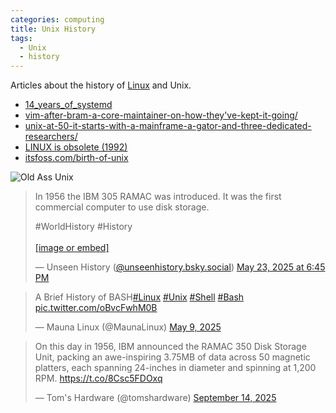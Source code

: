 ```yaml
---
categories: computing
title: Unix History
tags:
  - Unix
  - history
---
```


Articles about the history of [Linux](Linux.md) and Unix.  

- [14_years_of_systemd](https://www.theregister.com/2025/02/06/14_years_of_systemd/)    
- [vim-after-bram-a-core-maintainer-on-how-they've-kept-it-going/](https://thenewstack.io/vim-after-bram-a-core-maintainer-on-how-theyve-kept-it-going/ ) 
- [unix-at-50-it-starts-with-a-mainframe-a-gator-and-three-dedicated-researchers/](https://arstechnica.com/gadgets/2019/08/unix-at-50-it-starts-with-a-mainframe-a-gator-and-three-dedicated-researchers/ )
- [LINUX is obsolete (1992)](https://news.ycombinator.com/item?id=42980283)
- [itsfoss.com/birth-of-unix](https://itsfoss.com/birth-of-unix/)  

![Old Ass Unix](https://cdn.arstechnica.net/wp-content/uploads/2019/08/86-300837.jpg.870x660_q60_crop_upscale.jpg) 

<blockquote class="bluesky-embed" data-bluesky-uri="at://did:plc:ttic32t6voewasvslqz6cedm/app.bsky.feed.post/3lpuphkkpby2b" data-bluesky-cid="bafyreibcyccytue5o6yteeseygrfbu7vmhnr3kejrnafp4uavyxrdsslcy" data-bluesky-embed-color-mode="system"><p lang="">In 1956 the IBM 305 RAMAC was introduced. It was the first commercial computer to use disk storage.

#WorldHistory #History<br><br><a href="https://bsky.app/profile/did:plc:ttic32t6voewasvslqz6cedm/post/3lpuphkkpby2b?ref_src=embed">[image or embed]</a></p>&mdash; Unseen History (<a href="https://bsky.app/profile/did:plc:ttic32t6voewasvslqz6cedm?ref_src=embed">@unseenhistory.bsky.social</a>) <a href="https://bsky.app/profile/did:plc:ttic32t6voewasvslqz6cedm/post/3lpuphkkpby2b?ref_src=embed">May 23, 2025 at 6:45 PM</a></blockquote><script async src="https://embed.bsky.app/static/embed.js" charset="utf-8"></script>

<blockquote class="twitter-tweet"><p lang="en" dir="ltr">A Brief History of BASH<a href="https://twitter.com/hashtag/Linux?src=hash&amp;ref_src=twsrc%5Etfw">#Linux</a> <a href="https://twitter.com/hashtag/Unix?src=hash&amp;ref_src=twsrc%5Etfw">#Unix</a> <a href="https://twitter.com/hashtag/Shell?src=hash&amp;ref_src=twsrc%5Etfw">#Shell</a> <a href="https://twitter.com/hashtag/Bash?src=hash&amp;ref_src=twsrc%5Etfw">#Bash</a> <a href="https://t.co/oBvcFwhM0B">pic.twitter.com/oBvcFwhM0B</a></p>&mdash; Mauna Linux (@MaunaLinux) <a href="https://twitter.com/MaunaLinux/status/1920927094617301403?ref_src=twsrc%5Etfw">May 9, 2025</a></blockquote> <script async src="https://platform.twitter.com/widgets.js" charset="utf-8"></script>

<blockquote class="twitter-tweet"><p lang="en" dir="ltr">On this day in 1956, IBM announced the RAMAC 350 Disk Storage Unit, packing an awe-inspiring 3.75MB of data across 50 magnetic platters, each spanning 24-inches in diameter and spinning at 1,200 RPM. <a href="https://t.co/8Csc5FDOxq">https://t.co/8Csc5FDOxq</a></p>&mdash; Tom&#39;s Hardware (@tomshardware) <a href="https://twitter.com/tomshardware/status/1967218232395526576?ref_src=twsrc%5Etfw">September 14, 2025</a></blockquote> <script async src="https://platform.twitter.com/widgets.js" charset="utf-8"></script>
